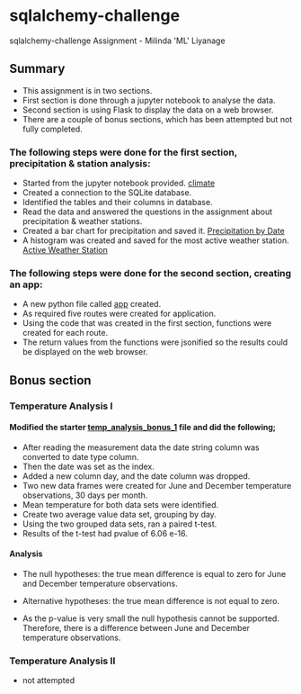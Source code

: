 # sqlalchemy-challenge
sqlalchemy-challenge Assignment - Milinda 'ML' Liyanage

## Summary

* This assignment is in two sections.
* First section is done through a jupyter notebook to analyse the data.
* Second section is using Flask to display the data on a web browser.
* There are a couple of bonus sections, which has been attempted but not fully completed.

### The following steps were done for the first section, precipitation & station analysis: 

* Started from the jupyter notebook provided. [climate](climate.ipynb)
* Created a connection to the SQLite database.
* Identified the tables and their columns in database.
* Read the data and answered the questions in the assignment about precipitation & weather stations.
* Created a bar chart for precipitation and saved it. [Precipitation by Date](Images/Precipitation_by_Date_bar.png)
* A histogram was created and saved for the most active weather station. [Active Weather Station](Images/Active_Station_Observations_hist.png) 

### The following steps were done for the second section, creating an app: 

* A new python file called [app](app.py) created. 
* As required five routes were created for application.
* Using the code that was created in the first section, functions were created for each route.
* The return values from the functions were jsonified so the results could be displayed on the web browser.

## Bonus section

### Temperature Analysis I

#### Modified the starter [temp_analysis_bonus_1](temp_analysis_bonus_1.ipynb) file and did the following;
* After reading the measurement data the date string column was converted to date type column.
* Then the date was set as the index.
* Added a new column day, and the date column was dropped.
* Two new data frames were created for June and December temperature observations, 30 days per month.
* Mean temperature for both data sets were identified.
* Create two average value data set, grouping by day.
* Using the two grouped data sets, ran a paired t-test.
* Results of the t-test had pvalue of 6.06 e-16.

#### Analysis
* The null hypotheses: the true mean difference is equal to zero for June and December temperature observations.
* Alternative hypotheses: the true mean difference is not equal to zero.

* As the p-value is very small the null hypothesis cannot be supported. Therefore, there is a difference between June and December temperature observations.

### Temperature Analysis II

* not attempted
